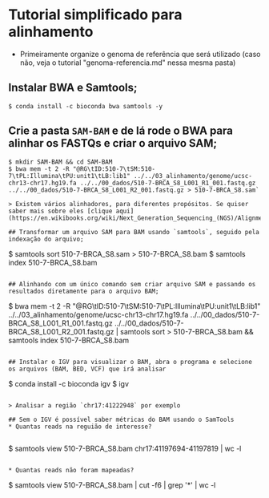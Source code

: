 # Tutorial simplificado para alinhamento

* Primeiramente organize o genoma de referência que será utilizado (caso não, veja o tutorial "genoma-referencia.md" nessa mesma pasta)

## Instalar BWA e Samtools;

```
$ conda install -c bioconda bwa samtools -y
```

## Crie a pasta `SAM-BAM` e de lá rode o BWA para alinhar os FASTQs e criar o arquivo SAM;

```
$ mkdir SAM-BAM && cd SAM-BAM
$ bwa mem -t 2 -R "@RG\tID:510-7\tSM:510-7\tPL:Illumina\tPU:unit1\tLB:lib1" ../../03_alinhamento/genome/ucsc-chr13-chr17.hg19.fa ../../00_dados/510-7-BRCA_S8_L001_R1_001.fastq.gz ../../00_dados/510-7-BRCA_S8_L001_R2_001.fastq.gz > 510-7-BRCA_S8.sam`

> Existem vários alinhadores, para diferentes propósitos. Se quiser saber mais sobre eles [clique aqui](https://en.wikibooks.org/wiki/Next_Generation_Sequencing_(NGS)/Alignment)

## Transformar um arquivo SAM para BAM usando `samtools`, seguido pela indexação do arquivo;

```
$ samtools sort 510-7-BRCA_S8.sam > 510-7-BRCA_S8.bam
$ samtools index 510-7-BRCA_S8.bam
```

## Alinhando com um único comando sem criar arquivo SAM e passando os resultados diretamente para o arquivo BAM;

```
$ bwa mem -t 2 -R "@RG\tID:510-7\tSM:510-7\tPL:Illumina\tPU:unit1\tLB:lib1" ../../03_alinhamento/genome/ucsc-chr13-chr17.hg19.fa ../../00_dados/510-7-BRCA_S8_L001_R1_001.fastq.gz ../../00_dados/510-7-BRCA_S8_L001_R2_001.fastq.gz | samtools sort > 510-7-BRCA_S8.bam && samtools index 510-7-BRCA_S8.bam
```

## Instalar o IGV para visualizar o BAM, abra o programa e selecione os arquivos (BAM, BED, VCF) que irá analisar

```
$ conda install -c bioconda igv
$ igv
```

> Analisar a região `chr17:41222948` por exemplo

## Sem o IGV é possível saber métricas do BAM usando o SamTools
* Quantas reads na reguião de interesse?
 
```
$ samtools view 510-7-BRCA_S8.bam chr17:41197694-41197819 | wc -l
```

* Quantas reads não foram mapeadas?

```
$ samtools view  510-7-BRCA_S8.bam | cut -f6 | grep '*' | wc -l
```
